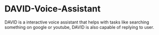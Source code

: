 # DAVID-Voice-Assistant
DAVID is a interactive voice assistant that helps with tasks like searching something on google or youtube, DAVID is also capable of replying to user.
